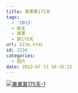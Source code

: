 ```yaml
---
title: 果果第175天
tags:
  - '2013'
  - 新生
  - 果果
  - 第175天
url: 2234.html
id: 2234
categories:
  - 图片
date: 2013-07-13 16:35:21
---
```


[![](http://photo.guolaijie.com/rooufer/uploads/2013/07/果果第175天-1.jpg "果果第175天-1")](http://photo.guolaijie.com/rooufer/uploads/2013/07/果果第175天-1.jpg)